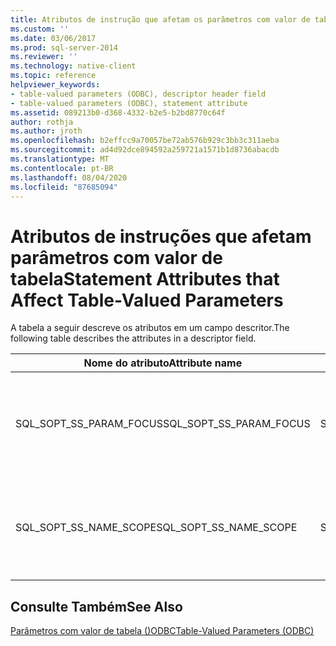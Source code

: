 ```yaml
---
title: Atributos de instrução que afetam os parâmetros com valor de tabela | Microsoft Docs
ms.custom: ''
ms.date: 03/06/2017
ms.prod: sql-server-2014
ms.reviewer: ''
ms.technology: native-client
ms.topic: reference
helpviewer_keywords:
- table-valued parameters (ODBC), descriptor header field
- table-valued parameters (ODBC), statement attribute
ms.assetid: 089213b0-d368-4332-b2e5-b2bd8770c64f
author: rothja
ms.author: jroth
ms.openlocfilehash: b2effcc9a70057be72ab576b929c3bb3c311aeba
ms.sourcegitcommit: ad4d92dce894592a259721a1571b1d8736abacdb
ms.translationtype: MT
ms.contentlocale: pt-BR
ms.lasthandoff: 08/04/2020
ms.locfileid: "87685094"
---
```

# <a name="statement-attributes-that-affect-table-valued-parameters"></a><span data-ttu-id="4db04-102">Atributos de instruções que afetam parâmetros com valor de tabela</span><span class="sxs-lookup"><span data-stu-id="4db04-102">Statement Attributes that Affect Table-Valued Parameters</span></span>
  <span data-ttu-id="4db04-103">A tabela a seguir descreve os atributos em um campo descritor.</span><span class="sxs-lookup"><span data-stu-id="4db04-103">The following table describes the attributes in a descriptor field.</span></span>  
  
|<span data-ttu-id="4db04-104">Nome do atributo</span><span class="sxs-lookup"><span data-stu-id="4db04-104">Attribute name</span></span>|<span data-ttu-id="4db04-105">Tipo</span><span class="sxs-lookup"><span data-stu-id="4db04-105">Type</span></span>|<span data-ttu-id="4db04-106">Descrição</span><span class="sxs-lookup"><span data-stu-id="4db04-106">Description</span></span>|  
|--------------------|----------|-----------------|  
|<span data-ttu-id="4db04-107">SQL_SOPT_SS_PARAM_FOCUS</span><span class="sxs-lookup"><span data-stu-id="4db04-107">SQL_SOPT_SS_PARAM_FOCUS</span></span>|<span data-ttu-id="4db04-108">SQLUINTEGER</span><span class="sxs-lookup"><span data-stu-id="4db04-108">SQLUINTEGER</span></span>|<span data-ttu-id="4db04-109">Para obter mais informações sobre SQL_SS_PARAM_FOCUS, consulte [SQLSetStmtAttr](../native-client-odbc-api/sqlsetstmtattr.md).</span><span class="sxs-lookup"><span data-stu-id="4db04-109">For more information about SQL_SS_PARAM_FOCUS, see [SQLSetStmtAttr](../native-client-odbc-api/sqlsetstmtattr.md).</span></span>|  
|<span data-ttu-id="4db04-110">SQL_SOPT_SS_NAME_SCOPE</span><span class="sxs-lookup"><span data-stu-id="4db04-110">SQL_SOPT_SS_NAME_SCOPE</span></span>|<span data-ttu-id="4db04-111">SQLUINTEGER</span><span class="sxs-lookup"><span data-stu-id="4db04-111">SQLUINTEGER</span></span>|<span data-ttu-id="4db04-112">Para obter mais informações sobre SQL_SS_NAME_SCOPE, consulte [SQLSetStmtAttr](../native-client-odbc-api/sqlsetstmtattr.md).</span><span class="sxs-lookup"><span data-stu-id="4db04-112">For more information about SQL_SS_NAME_SCOPE, see [SQLSetStmtAttr](../native-client-odbc-api/sqlsetstmtattr.md).</span></span>|  
  
## <a name="see-also"></a><span data-ttu-id="4db04-113">Consulte Também</span><span class="sxs-lookup"><span data-stu-id="4db04-113">See Also</span></span>  
 [<span data-ttu-id="4db04-114">Parâmetros com valor de tabela &#40;&#41;ODBC</span><span class="sxs-lookup"><span data-stu-id="4db04-114">Table-Valued Parameters &#40;ODBC&#41;</span></span>](table-valued-parameters-odbc.md)  
  
  
